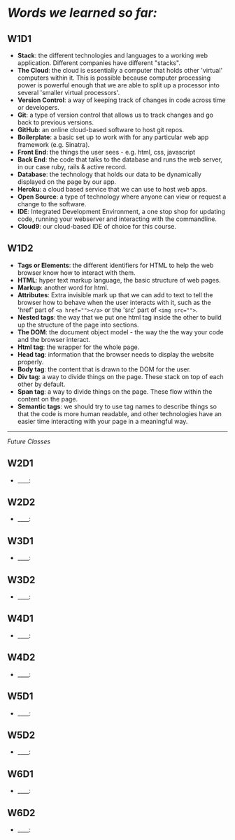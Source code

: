 # *Words we learned so far:*

## W1D1
* __Stack__: the different technologies and languages to a working web application. Different companies have different "stacks".
* __The Cloud__: the cloud is essentially a computer that holds other 'virtual' computers within it. This is possible because computer processing power is powerful enough that we are able to split up a processor into several 'smaller virtual processors'.
* __Version Control__: a way of keeping track of changes in code across time or developers.
* __Git__: a type of version control that allows us to track changes and go back to previous versions.
* __GitHub__: an online cloud-based software to host git repos.
* __Boilerplate__: a basic set up to work with for any particular web app framework (e.g. Sinatra). 
* __Front End__: the things the user sees - e.g. html, css, javascript
* __Back End__: the code that talks to the database and runs the web server, in our case ruby, rails & active record.
* __Database__: the technology that holds our data to be dynamically displayed on the page by our app.
* __Heroku__: a cloud based service that we can use to host web apps.
* __Open Source__: a type of technology where anyone can view or request a change to the software.
* __IDE__: Integrated Development Environment, a one stop shop for updating code, running your webserver and interacting with the commandline.
* __Cloud9__: our cloud-based IDE of choice for this course. 

## W1D2
* __Tags or Elements__: the different identifiers for HTML to help the web browser know how to interact with them.
* __HTML__: hyper text markup language, the basic structure of web pages.
* __Markup__: another word for html. 
* __Attributes__: Extra invisible mark up that we can add to text to tell the browser how to behave when the user interacts with it, such as the 'href' part of `<a href=""></a>` or the 'src' part of `<img src="">`.
* __Nested tags__: the way that we put one html tag inside the other to build up the structure of the page into sections.
* __The DOM__: the document object model - the way the the way your code and the browser interact.
* __Html tag__: the wrapper for the whole page.
* __Head tag__: information that the browser needs to display the website properly.
* __Body tag__: the content that is drawn to the DOM for the user.
* __Div tag__: a way to divide things on the page. These stack on top of each other by default.
* __Span tag__: a way to divide things on the page. These flow within the content on the page. 
* __Semantic tags__: we should try to use tag names to describe things so that the code is more human readable, and other technologies have an easier time interacting with your page in a meaningful way.  

--------

*Future Classes*

## W2D1
* ____: 

## W2D2
* ____: 

## W3D1
* ____: 

## W3D2
* ____: 

## W4D1
* ____: 

## W4D2
* ____: 

## W5D1
* ____: 

## W5D2
* ____: 

## W6D1
* ____: 

## W6D2
* ____: 
